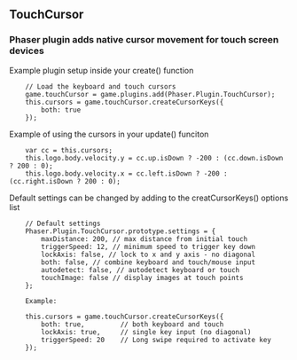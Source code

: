 ## TouchCursor

### Phaser plugin adds native cursor movement for touch screen devices

Example plugin setup inside your create() function

        // Load the keyboard and touch cursors
        game.touchCursor = game.plugins.add(Phaser.Plugin.TouchCursor);
        this.cursors = game.touchCursor.createCursorKeys({
            both: true
        });

Example of using the cursors in your update() funciton

        var cc = this.cursors;
        this.logo.body.velocity.y = cc.up.isDown ? -200 : (cc.down.isDown ? 200 : 0);
        this.logo.body.velocity.x = cc.left.isDown ? -200 : (cc.right.isDown ? 200 : 0);

Default settings can be changed by adding to the creatCursorKeys() options list

        // Default settings
        Phaser.Plugin.TouchCursor.prototype.settings = {
            maxDistance: 200, // max distance from initial touch
            triggerSpeed: 12, // minimum speed to trigger key down
            lockAxis: false, // lock to x and y axis - no diagonal
            both: false, // combine keyboard and touch/mouse input
            autodetect: false, // autodetect keyboard or touch
            touchImage: false // display images at touch points
        };

        Example:
        
        this.cursors = game.touchCursor.createCursorKeys({
            both: true,         // both keyboard and touch
            lockAxis: true,     // single key input (no diagonal)
            triggerSpeed: 20    // Long swipe required to activate key
        });
